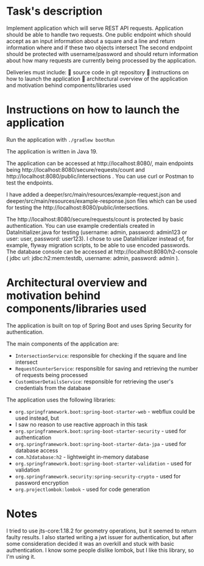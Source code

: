 # Task's description

Implement application which will serve REST API requests. Application should be
able to handle two requests.
One public endpoint which should accept as an input information about a square and a
line and return information where and if these two objects intersect
The second endpoint should be protected with username/password and should return
information about how many requests are currently being processed by the application.

Deliveries must include:
 source code in git repository
 instructions on how to launch the application
 architectural overview of the application and motivation behind components/libraries used

# Instructions on how to launch the application

Run the application with `./gradlew bootRun`

The application is written in Java 19.

The application can be accessed at http://localhost:8080/,
main endpoints being http://localhost:8080/secure/requests/count and
http://localhost:8080/public/intersections . You can use curl or Postman to test the endpoints.

I have added a deeper/src/main/resources/example-request.json
and deeper/src/main/resources/example-response.json
files which can be used for testing the http://localhost:8080/public/intersections.

The http://localhost:8080/secure/requests/count is protected by basic authentication. You can
use example credentials created in DataInitializer.java for testing
(username: admin, password: admin123 or user: user, password: user123). I chose to use
DataInitializer instead of, for example, flyway migration scripts, to be able to use encoded passwords.
The database console can be accessed at http://localhost:8080/h2-console
( jdbc url: jdbc:h2:mem:testdb, username: admin, password: admin ).

# Architectural overview and motivation behind components/libraries used

The application is built on top of Spring Boot and uses Spring Security for authentication.

The main components of the application are:

- `IntersectionService`: responsible for checking if the square and line intersect
- `RequestCounterService`: responsible for saving and retrieving the number of requests being processed
- `CustomUserDetailsService`: responsible for retrieving the user's credentials from the database

The application uses the following libraries:

- `org.springframework.boot:spring-boot-starter-web` - webflux could be used instead, but
- I saw no reason to use reactive approach in this task
- `org.springframework.boot:spring-boot-starter-security` - used for authentication
- `org.springframework.boot:spring-boot-starter-data-jpa` - used for database access
- `com.h2database:h2` - lightweight in-memory database
- `org.springframework.boot:spring-boot-starter-validation` - used for validation
- `org.springframework.security:spring-security-crypto` - used for password encryption
- `org.projectlombok:lombok` - used for code generation

# Notes

I tried to use jts-core:1.18.2 for geometry operations, but it seemed to return faulty results.
I also started writing a jwt issuer for authentication, but after some consideration decided it was
an overkill and stuck with basic authentication.
I know some people dislike lombok, but I like this library, so I'm using it.